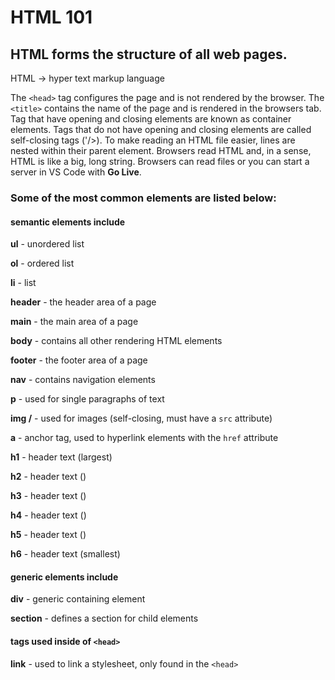 # HTML 101

## HTML forms the structure of all web pages.

HTML -> hyper text markup language

The `<head>` tag configures the page and is not rendered by the browser.
The `<title>` contains the name of the page and is rendered in the browsers tab.
Tag that have opening and closing elements are known as container elements.
Tags that do not have opening and closing elements are called self-closing tags ('/>).
To make reading an HTML file easier, lines are nested within their parent element.
Browsers read HTML and, in a sense, HTML is like a big, long string.
Browsers can read files or you can start a server in VS Code with **Go Live**.

### Some of the most common elements are listed below:
#### semantic elements include

**ul** - unordered list

**ol** - ordered list

**li** - list

**header** - the header area of a page

**main** - the main area of a page

**body** - contains all other rendering HTML elements

**footer** - the footer area of a page

**nav** - contains navigation elements

**p** - used for single paragraphs of text

**img /** - used for images    (self-closing, must have a `src` attribute)

**a** -  anchor tag, used to hyperlink elements with the `href` attribute

**h1** - header text (largest)

**h2** - header text ()

**h3** - header text ()

**h4** - header text ()

**h5** - header text ()

**h6** - header text (smallest)

#### generic elements include

**div** - generic containing element 

**section** - defines a section for child elements

#### tags used inside of `<head>`

**link** - used to link a stylesheet, only found in the `<head>`
